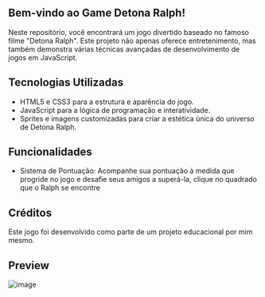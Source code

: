 ## Bem-vindo ao Game Detona Ralph! 
Neste repositório, você encontrará um jogo divertido baseado no famoso filme "Detona Ralph". Este projeto não apenas oferece entretenimento, mas também demonstra várias técnicas avançadas de desenvolvimento de jogos em JavaScript.

## Tecnologias Utilizadas
* HTML5 e CSS3 para a estrutura e aparência do jogo.
* JavaScript para a lógica de programação e interatividade.
* Sprites e imagens customizadas para criar a estética única do universo de Detona Ralph.

## Funcionalidades
* Sistema de Pontuação: Acompanhe sua pontuação à medida que progride no jogo e desafie seus amigos a superá-la, clique no quadrado que o Ralph se encontre

## Créditos
Este jogo foi desenvolvido como parte de um projeto educacional por mim mesmo.

## Preview
![image](https://github.com/Tuttiz/DetonaRalphGame/assets/130777030/799a6412-f9e8-4bfb-bf93-85c5fe0e635e)
